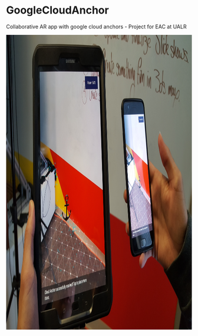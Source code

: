 # GoogleCloudAnchor

Collaborative AR app with google cloud anchors - Project for EAC at UALR

<img src="cloud_anchors.jpg" height="800px" width="800px">
